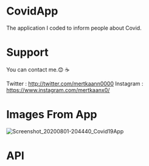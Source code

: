 # CovidApp

The application I coded to inform people about Covid.

# Support

You can contact me.😊 ☕

Twitter : http://twitter.com/mertkaann0000
Instagram : https://www.instagram.com/mertkaanx0/

# Images From App

![Screenshot_20200801-204440_Covid19App](https://user-images.githubusercontent.com/68914325/89107783-1265a900-d43c-11ea-9b27-98f7bbad1480.jpg)

# API


